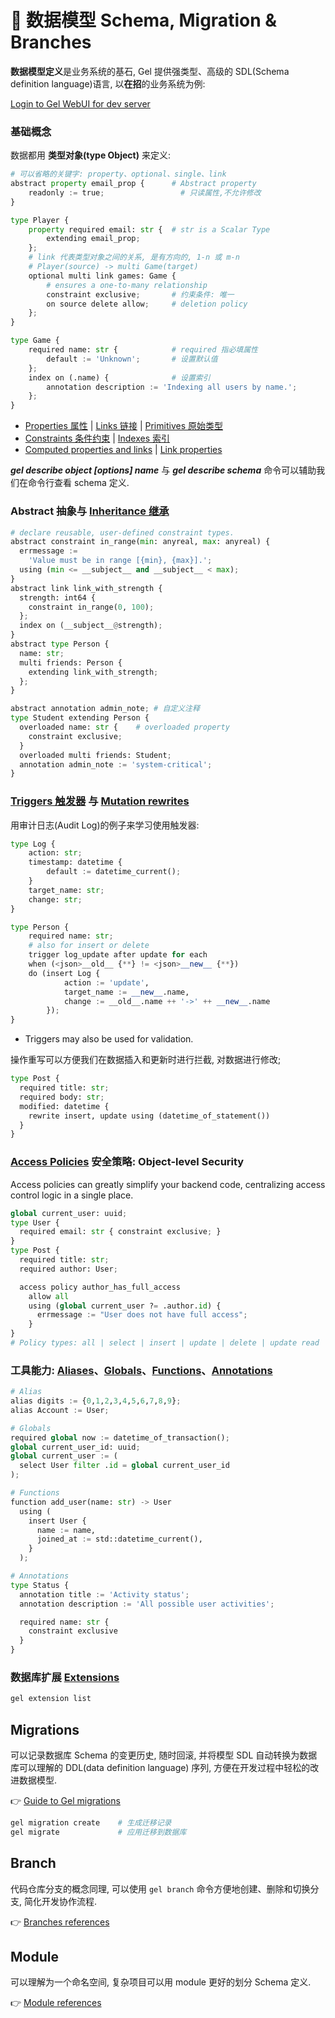 # 📄 数据模型 Schema, Migration & Branches

**数据模型定义**是业务系统的基石, Gel 提供强类型、高级的 SDL(Schema definition language)语言, 以**在招**的业务系统为例: 

[Login to Gel WebUI for dev server](https://8.140.249.106:5656/ui)

### 基础概念

数据都用 **类型对象(type Object)** 来定义:

```python
# 可以省略的关键字: property、optional、single、link
abstract property email_prop {      # Abstract property
    readonly := true;                 # 只读属性,不允许修改
}

type Player {
    property required email: str {  # str is a Scalar Type
        extending email_prop;
    }; 
    # link 代表类型对象之间的关系, 是有方向的, 1-n 或 m-n 
    # Player(source) -> multi Game(target)
    optional multi link games: Game {
        # ensures a one-to-many relationship
        constraint exclusive;       # 约束条件: 唯一
        on source delete allow;     # deletion policy 
    };
}

type Game {
    required name: str {            # required 指必填属性
        default := 'Unknown';       # 设置默认值
    };
    index on (.name) {              # 设置索引
        annotation description := 'Indexing all users by name.';
    };                  
}
```
- [Properties 属性](https://docs.geldata.com/reference/datamodel/properties) | [Links 链接](https://docs.geldata.com/reference/datamodel/links) | [Primitives 原始类型](https://docs.geldata.com/reference/datamodel/primitives)
- [Constraints 条件约束](https://docs.geldata.com/reference/stdlib/constraints#ref-std-constraints) | [ Indexes 索引](https://docs.geldata.com/reference/datamodel/indexes) 
- [Computed properties and links](https://docs.geldata.com/reference/datamodel/computeds) | [Link properties](https://docs.geldata.com/reference/datamodel/linkprops#ref-datamodel-linkprops)

***gel describe object [options] name*** 与 ***gel describe schema*** 命令可以辅助我们在命令行查看 schema 定义.

### Abstract 抽象与 [Inheritance 继承](https://docs.geldata.com/reference/datamodel/inheritance)

```python
# declare reusable, user-defined constraint types.
abstract constraint in_range(min: anyreal, max: anyreal) {
  errmessage :=
    'Value must be in range [{min}, {max}].';
  using (min <= __subject__ and __subject__ < max);
}
abstract link link_with_strength {
  strength: int64 {
    constraint in_range(0, 100);
  };
  index on (__subject__@strength);
}
abstract type Person {
  name: str;
  multi friends: Person {
    extending link_with_strength;
  };
}

abstract annotation admin_note; # 自定义注释
type Student extending Person {
  overloaded name: str {    # overloaded property
    constraint exclusive;
  }
  overloaded multi friends: Student;
  annotation admin_note := 'system-critical';
}
```

### [Triggers 触发器](https://docs.geldata.com/reference/datamodel/triggers) 与 [Mutation rewrites](https://docs.geldata.com/reference/datamodel/mutation_rewrites)

用审计日志(Audit Log)的例子来学习使用触发器:

```python
type Log {
    action: str;
    timestamp: datetime {
        default := datetime_current();
    }
    target_name: str;
    change: str;
}

type Person {
    required name: str;
    # also for insert or delete
    trigger log_update after update for each
    when (<json>__old__ {**} != <json>__new__ {**})
    do (insert Log {
            action := 'update',
            target_name := __new__.name,
            change := __old__.name ++ '->' ++ __new__.name
        });
}
```
- Triggers may also be used for validation.

操作重写可以方便我们在数据插入和更新时进行拦截, 对数据进行修改;

```python
type Post {
  required title: str;
  required body: str;
  modified: datetime {
    rewrite insert, update using (datetime_of_statement())
  }
}
```

### [Access Policies](https://docs.geldata.com/reference/datamodel/access_policies) 安全策略: Object-level Security

Access policies can greatly simplify your backend code, centralizing access control logic in a single place.

```python
global current_user: uuid;
type User {
  required email: str { constraint exclusive; }
}
type Post {
  required title: str;
  required author: User;

  access policy author_has_full_access
    allow all
    using (global current_user ?= .author.id) {
      errmessage := "User does not have full access";
    }
}
# Policy types: all | select | insert | update | delete | update read | update write
```

### 工具能力: [Aliases](https://docs.geldata.com/reference/datamodel/aliases)、[Globals](https://docs.geldata.com/reference/datamodel/globals)、[Functions](https://docs.geldata.com/reference/datamodel/functions)、[Annotations](https://docs.geldata.com/reference/datamodel/annotations)

```python
# Alias
alias digits := {0,1,2,3,4,5,6,7,8,9};
alias Account := User;

# Globals
required global now := datetime_of_transaction();
global current_user_id: uuid;
global current_user := (
  select User filter .id = global current_user_id
);

# Functions
function add_user(name: str) -> User
  using (
    insert User {
      name := name,
      joined_at := std::datetime_current(),
    }
  );

# Annotations 
type Status {
  annotation title := 'Activity status';
  annotation description := 'All possible user activities';

  required name: str {
    constraint exclusive
  }
}
```

### 数据库扩展 [Extensions](https://docs.geldata.com/reference/datamodel/extensions#create-extension)

```bash
gel extension list
```

## **Migrations** 

可以记录数据库 Schema 的变更历史, 随时回滚, 并将模型 SDL 自动转换为数据库可以理解的 DDL(data definition language) 序列, 方便在开发过程中轻松的改进数据模型. 

👉 [Guide to Gel migrations](https://docs.geldata.com/resources/guides/migrations)

```bash
gel migration create    # 生成迁移记录
gel migrate             # 应用迁移到数据库
```

## **Branch** 

代码仓库分支的概念同理, 可以使用 ```gel branch``` 命令方便地创建、删除和切换分支, 简化开发协作流程. 

👉 [Branches references](https://docs.geldata.com/reference/datamodel/branches#ref-datamodel-branches)

## **Module** 

可以理解为一个命名空间, 复杂项目可以用 module 更好的划分 Schema 定义. 

👉 [Module references](https://docs.geldata.com/reference/datamodel/modules#ref-datamodel-modules)
